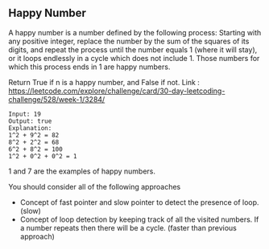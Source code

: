 ## Happy Number

A happy number is a number defined by the following process: Starting with any positive integer, replace the number by the sum of the squares of its digits, and repeat the process until the number equals 1 (where it will stay), or it loops endlessly in a cycle which does not include 1. Those numbers for which this process ends in 1 are happy numbers.

Return True if n is a happy number, and False if not.
Link : https://leetcode.com/explore/challenge/card/30-day-leetcoding-challenge/528/week-1/3284/

```
Input: 19
Output: true
Explanation: 
1^2 + 9^2 = 82
8^2 + 2^2 = 68
6^2 + 8^2 = 100
1^2 + 0^2 + 0^2 = 1
```

1 and 7 are the examples of happy numbers.


You should consider all of the following approaches

* Concept of fast pointer and slow pointer to detect the presence of loop. (slow)
* Concept of loop detection by keeping track of all the visited numbers. If a number repeats then there will be a cycle. (faster than previous approach)